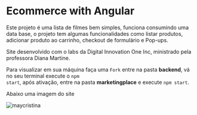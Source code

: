 # Ecommerce with Angular 

<p>Este projeto é uma lista de filmes bem simples, funciona consumindo uma data base, o projeto tem algumas funcionalidades como listar produtos, adicionar produto ao carrinho, checkout de formulário e Pop-ups.</p>

<p>Site desenvolvido com o labs da Digital Innovation One Inc, ministrado pela professora Diana Martine.</p>

Para visualizar em sua máquina faça uma <code>Fork</code> entre na pasta <b>backend</b>, vá no seu terminal execute o <code>npm start</code>, após ativação, entre na pasta <b>marketingplace</b> e execute <code>npm start</code>.
  
Abaixo uma imagem do site

![maycristina](https://user-images.githubusercontent.com/58398813/151216748-d8db2925-e029-4564-bf13-420fcdd430b7.png)
